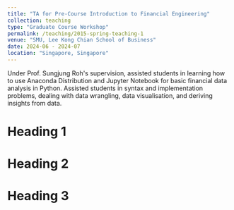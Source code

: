 ```yaml
---
title: "TA for Pre-Course Introduction to Financial Engineering"
collection: teaching
type: "Graduate Course Workshop"
permalink: /teaching/2015-spring-teaching-1
venue: "SMU, Lee Kong Chian School of Business"
date: 2024-06 - 2024-07
location: "Singapore, Singapore"
---
```


Under Prof. Sungjung Roh's supervision, assisted students in learning how to use Anaconda Distribution and Jupyter Notebook for basic financial data analysis in Python. Assisted students in syntax and implementation problems, dealing with data wrangling, data visualisation, and deriving insights from data.

Heading 1
======

Heading 2
======

Heading 3
======

